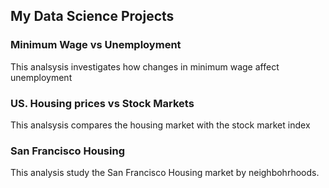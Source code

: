## My Data Science Projects


### Minimum Wage vs Unemployment
This analsysis investigates how changes in minimum wage affect unemployment


### US. Housing prices vs Stock Markets
This analsysis compares the housing market with the stock market index


### San Francisco Housing
This analysis study the San Francisco Housing market by neighbohrhoods. 


